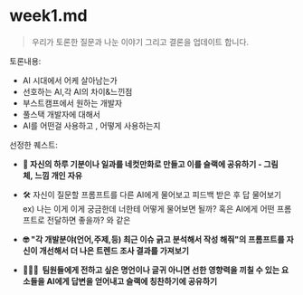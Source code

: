 # week1.md

> 우리가 토론한 질문과 나눈 이야기 그리고 결론을 업데이트 합니다.

토론내용:

- AI 시대에서 어케 살아남는가
- 선호하는 AI,각 AI의 차이&느낀점
- 부스트캠프에서 원하는 개발자
- 풀스택 개발자에 대해서
- AI를 어떤걸 사용하고 , 어떻게 사용하는지

선정한 퀘스트:

- **🎨 자신의 하루 기분이나 일과를 네컷만화로 만들고 이를 슬랙에 공유하기 - 그림체, 느낌 개인 자유**

- 🛠️ 자신이 질문할 프롬프트를 다른 AI에게 물어보고 피드백 받은 후 답 물어보기
  ex) 나는 이게 이게 궁금한데 너한테 어떻게 물어보면 될까? 혹은 AI에게 어떤 프롬프트로 전달하면 좋을까? 와 같은

- **🤓 "각 개발분야(언어,주제,등) 최근 이슈 긁고 분석해서 작성 해줘"의 프롬프트를 자신이 개선해서 더 나은 트렌드 조사 결과를 가져보기**

- **🙇🏻‍♂️  팀원들에게 전하고 싶은 명언이나 글귀 아니면 선한 영향력을 끼칠 수 있는 요소들을 AI에게 답변을 얻어내고 슬랙에 칭찬하기에 공유하기**
